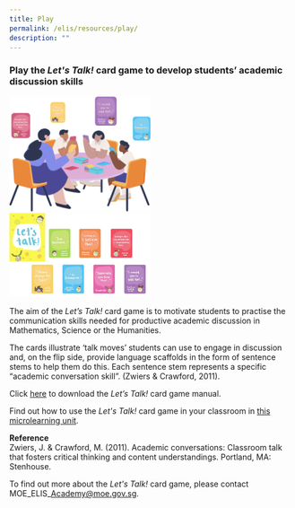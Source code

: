 ```yaml
---
title: Play
permalink: /elis/resources/play/
description: ""
---
```

### Play the&nbsp;_Let's Talk!_&nbsp;card game to develop students’ academic discussion skills

<img src="/images/play_banner.png" style="width:50%">

<img src="/images/lesson-2_let's-talk51a7e6e4204a4497bc666bf8e2a3dea4.jpg" style="width:50%">
		 
The aim of the&nbsp;_Let’s Talk!_&nbsp;card game is to motivate students to practise the communication skills needed for productive academic discussion in Mathematics, Science or the Humanities.

The cards illustrate ‘talk moves’ students can use to engage in discussion and, on the flip side, provide language scaffolds in the form of sentence stems to help them do this. Each sentence stem represents a specific “academic conversation skill”. (Zwiers &amp; Crawford, 2011).

Click&nbsp;[here](/files/sl_game-manual_final-(2020-nov-6).pdf)&nbsp;to download the&nbsp;_Let’s Talk!_&nbsp;card game manual.

Find out how to use the *Let's Talk!* card game in your classroom in [this microlearning unit](https://www.opal2.moe.edu.sg/app/learner/detail/course/a5650cf8-ce27-4a5e-913f-eef049c60758).



**Reference**  
Zwiers, J. &amp; Crawford, M. (2011).&nbsp;Academic conversations: Classroom talk that fosters critical thinking and content understandings.&nbsp;Portland, MA: Stenhouse.

To find out more about the *Let's Talk!* card game, please contact MOE\_ELIS\_Academy@moe.gov.sg.